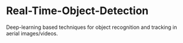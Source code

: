 # Real-Time-Object-Detection
Deep-learning based techniques for object recognition and tracking in aerial images/videos.
